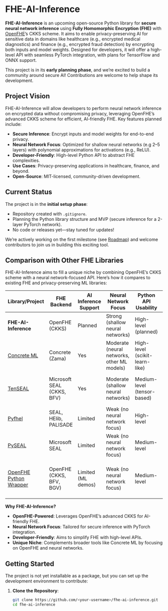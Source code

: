 # FHE-AI-Inference

**FHE-AI-Inference** is an upcoming open-source Python library for **secure neural network inference** using **Fully Homomorphic Encryption (FHE)** with [OpenFHE](https://github.com/openfheorg/openfhe-python)’s CKKS scheme. It aims to enable privacy-preserving AI for sensitive data in domains like healthcare (e.g., encrypted medical diagnostics) and finance (e.g., encrypted fraud detection) by encrypting both inputs and model weights. Designed for developers, it will offer a high-level API with seamless PyTorch integration, with plans for TensorFlow and ONNX support.

This project is in its **early planning phase**, and we’re excited to build a community around secure AI! Contributions are welcome to help shape its development.

## Project Vision

FHE-AI-Inference will allow developers to perform neural network inference on encrypted data without compromising privacy, leveraging OpenFHE’s advanced CKKS scheme for efficient, AI-friendly FHE. Key features planned include:
- **Secure Inference**: Encrypt inputs and model weights for end-to-end privacy.
- **Neural Network Focus**: Optimized for shallow neural networks (e.g 2–5 layers) with polynomial approximations for activations (e.g., ReLU).
- **Developer-Friendly**: High-level Python API to abstract FHE complexities.
- **Use Cases**: Privacy-preserving applications in healthcare, finance, and beyond.
- **Open-Source**: MIT-licensed, community-driven development.

## Current Status

The project is in the **initial setup phase**:
- Repository created with `.gitignore`.
- Planning the Python library structure and MVP (secure inference for a 2-layer PyTorch network).
- No code or releases yet—stay tuned for updates!

We’re actively working on the first milestone (see [Roadmap](#roadmap)) and welcome contributors to join us in building this exciting tool.

## Comparison with Other FHE Libraries

FHE-AI-Inference aims to fill a unique niche by combining OpenFHE’s CKKS scheme with a neural network-focused API. Here’s how it compares to existing FHE and privacy-preserving ML libraries:

| Library/Project | FHE Backend | AI Inference Support | Neural Network Focus | Python API Usability | AI Framework Integration | Uses OpenFHE | Primary Use Case | Community & Maturity |
|-----------------|-----------------|----------------------|----------------------|----------------------|--------------------------|-------------|------------------|----------------------|
| **FHE-AI-Inference** | OpenFHE (CKKS) | Planned | Strong (shallow neural networks) | High-level (planned) | PyTorch, TensorFlow/ONNX (planned) | Yes | Secure neural network inference | New; seeking contributors |
| [Concrete ML](https://github.com/zama-ai/concrete-ml) | Concrete (Zama) | Yes | Moderate (neural networks, other ML models) | High-level (scikit-learn-like) | PyTorch-inspired | No | Privacy-preserving ML | Mature, active, backed by Zama |
| [TenSEAL](https://github.com/OpenMined/TenSEAL) | Microsoft SEAL (CKKS, BFV) | Yes | Moderate (shallow neural networks) | Medium-level (tensor-based) | Partial (PyTorch/TensorFlow preprocessing) | No | Encrypted tensor operations | Active, good docs, some installation issues |
| [Pyfhel](https://github.com/ibarrond/Pyfhel) | SEAL, HElib, PALISADE | Limited | Weak (no neural network focus) | High-level | No | No | General-purpose FHE | Moderate, less AI-focused |
| [PySEAL](https://github.com/Lab41/pyseal) | Microsoft SEAL | Limited | Weak (no neural network focus) | Medium-level | No | No | General-purpose FHE | Small, limited docs |
| [OpenFHE Python Wrapper](https://github.com/openfheorg/openfhe-python) | OpenFHE (CKKS, BFV, BGV) | Limited (ML demos) | Weak (no neural network focus) | Medium-level | No | Yes | General-purpose FHE | Growing, DARPA-backed, early-stage Python wrapper |

**Why FHE-AI-Inference?**
- **OpenFHE-Powered**: Leverages OpenFHE’s advanced CKKS for AI-friendly FHE.
- **Neural Network Focus**: Tailored for secure inference with PyTorch integration.
- **Developer-Friendly**: Aims to simplify FHE with high-level APIs.
- **Unique Niche**: Complements broader tools like Concrete ML by focusing on OpenFHE and neural networks.

## Getting Started

The project is not yet installable as a package, but you can set up the development environment to contribute:

1. **Clone the Repository**:
   ```bash
   git clone https://github.com/<your-username>/fhe-ai-inference.git
   cd fhe-ai-inference
